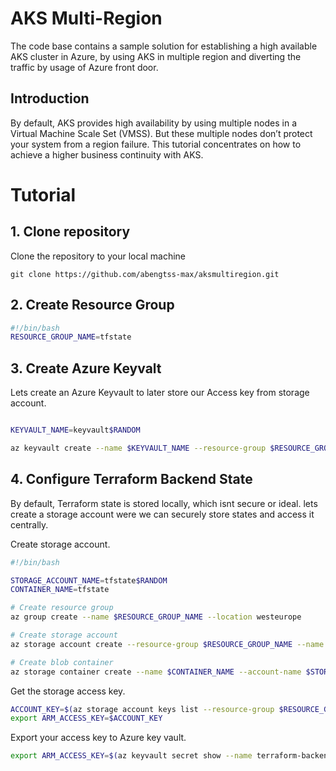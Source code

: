 # AKS Multi-Region
The code base contains a sample solution for establishing a high available AKS cluster in Azure, by using AKS in multiple region and diverting the traffic by usage of Azure front door.

## Introduction
By default, AKS provides high availability by using multiple nodes in a Virtual Machine Scale Set (VMSS). But these multiple nodes don’t protect your system from a region failure. This tutorial concentrates on how to achieve a higher business continuity with AKS.

# Tutorial

## 1. Clone repository
Clone the repository to your local machine

```git
git clone https://github.com/abengtss-max/aksmultiregion.git
```

## 2. Create Resource Group
```bash
#!/bin/bash
RESOURCE_GROUP_NAME=tfstate
``` 

## 3. Create Azure Keyvalt
Lets create an Azure Keyvault to later store our Access key from storage account. 

```bash

KEYVAULT_NAME=keyvault$RANDOM

az keyvault create --name $KEYVAULT_NAME --resource-group $RESOURCE_GROUP_NAME --location "westeurope"
``` 
## 4. Configure Terraform Backend State
By default, Terraform state is stored locally, which isnt secure or ideal. lets create a storage account were we can securely store states and access it centrally.

Create storage account.

```bash
#!/bin/bash

STORAGE_ACCOUNT_NAME=tfstate$RANDOM
CONTAINER_NAME=tfstate

# Create resource group
az group create --name $RESOURCE_GROUP_NAME --location westeurope

# Create storage account
az storage account create --resource-group $RESOURCE_GROUP_NAME --name $STORAGE_ACCOUNT_NAME --sku Standard_LRS --encryption-services blob

# Create blob container
az storage container create --name $CONTAINER_NAME --account-name $STORAGE_ACCOUNT_NAME
```  

Get the storage access key.
```bash
ACCOUNT_KEY=$(az storage account keys list --resource-group $RESOURCE_GROUP_NAME --account-name $STORAGE_ACCOUNT_NAME --query '[0].value' -o tsv)
export ARM_ACCESS_KEY=$ACCOUNT_KEY
``` 

Export your access key to Azure key vault.
```bash
export ARM_ACCESS_KEY=$(az keyvault secret show --name terraform-backend-key --vault-name $KEYVAULT_NAME --query value -o tsv)
``` 